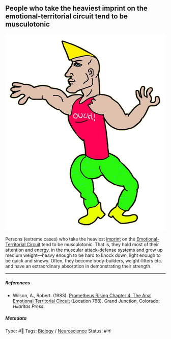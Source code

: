 ## People who take the heaviest imprint on the emotional-territorial circuit tend to be musculotonic

![200](%E2%9A%99%EF%B8%8F%20Tools/%F0%9F%93%B8%20Images/76E233C0-5F16-484A-B2DB-41F80E7C788F.png)

Persons (extreme cases) who take the heaviest [imprint](Imprint.md) on the [Emotional-Territorial Circuit](Emotional-Territorial%20Circuit.md) tend to be musculotonic. That is, they hold most of their attention and energy, in the muscular attack-defense systems and grow up medium weight—heavy enough to be hard to knock down, light enough to be quick and sinewy. Often, they become body-builders, weight-lifters etc. and have an extraordinary absorption in demonstrating their strength.

---

##### References

* Wilson, A., Robert. (1983). [Prometheus Rising Chapter 4. The Anal Emotional Territorial Circuit](Prometheus%20Rising%20Chapter%204.%20The%20Anal%20Emotional%20Territorial%20Circuit.md) (Location 768). Grand Junction, Colorado: *Hilaritas Press*.

##### Metadata

Type: #🔴 
Tags: [Biology]() / [Neuroscience](Neuroscience.md) 
Status: #☀️ 
